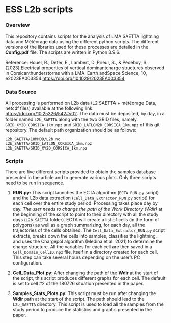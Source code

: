 # ESS L2b scripts 

### Overview

This repository contains scripts for the analysis of LMA SAETTA lightning data and Météorage data using the different python scripts. The different versions of the libraries used for these processes are detailed in the **Config.pdf** file. The scripts are written in Python 3.9.6.

Reference:
Houel, R., Defer, E., Lambert, D.,Prieur, S., & Pédeboy, S. (2023).Electrical properties of vertical dominantcharge structures observed in Corsicanthunderstorms with a LMA. Earth andSpace Science, 10, e2023EA003354.https://doi.org/10.1029/2023EA003354

### Data Source

All processing is performed on L2b data (L2 SAETTA + météorage Data, netcdf files) available at the following link: https://doi.org/10.25326/542#v02. The data must be deposited, by day, in a folder named `L2b_SAETTA` along with the two GRID files, namely `GRID_XY2D_CORSICA_1km.npz` and `GRID_LATLON2D_CORSICA_1km.npz` of this git repository. The default path organization should be as follows:

```
L2b_SAETTA/18MMDD/L2b.nc
L2b_SAETTA/GRID_LATLON_CORSICA_1km.npz
L2b_SAETTA/GRID_XY2D_CORSICA_1km.npz
```

### Scripts

There are five different scripts provided to obtain the samples database presented in the article and to generate various plots. Only three scripts need to be run in sequence.

1. **RUN.py:** This script launches the ECTA algorithm (`ECTA_RUN.py` script) and the L2b data extraction (`Cell_Data_Extractor_RUN.py` script) for each cell over the entire study period. Processing takes place day by day. *The user needs to change the path of the Work Directory (Wdir)* at the beginning of the script to point to their directory with all the study days (`L2b_SAETTA` folder). ECTA will create a list of cells (in the form of polygons) as well as a graph summarizing, for each day, all the trajectories of the cells obtained. The `Cell_Data_Extractor_RUN.py` script extracts, breaks down the cells into samples, classifies the lightning, and uses the Chargepol algorithm (Medina et al. 2021) to determine the charge structure. All the variables for each cell are then saved in a `Cell_Domain_CellID.npz` file, itself in a directory created for each cell. This step can take several hours depending on the user’s PC configuration.

2. **Cell_Data_Plot.py:** After changing the path of the **Wdir** at the start of the script, this script produces different graphs for each cell. The default is set to cell #2 of the 180726 situation presented in the paper.

3. **Samples_Stats_Plots.py:** This script must be run after changing the **Wdir** path at the start of the script. The path should lead to the `L2b_SAETTA` directory. This script is used to load all the samples from the study period to produce the statistics and graphs presented in the paper.
